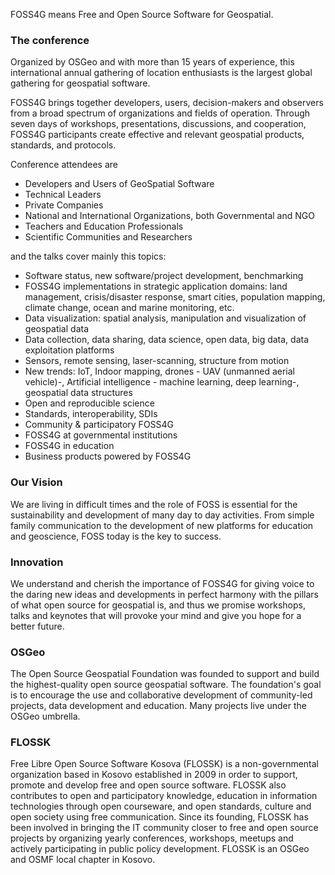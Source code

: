 FOSS4G means Free and Open Source Software for Geospatial.

### The conference

Organized by OSGeo and with more than 15 years of experience, this international annual gathering of location enthusiasts is the largest global gathering for geospatial software.

FOSS4G brings together developers, users, decision-makers and observers from a broad spectrum of organizations and fields of operation. Through seven days of workshops, presentations, discussions, and cooperation, FOSS4G participants create effective and relevant geospatial products, standards, and protocols.

Conference attendees are

- Developers and Users of GeoSpatial Software
- Technical Leaders
- Private Companies
- National and International Organizations, both Governmental and NGO
- Teachers and Education Professionals
- Scientific Communities and Researchers

and the talks cover mainly this topics:

- Software status, new software/project development, benchmarking
- FOSS4G implementations in strategic application domains: land management, crisis/disaster response, smart cities, population mapping, climate change, ocean and marine monitoring, etc.
- Data visualization: spatial analysis, manipulation and visualization of geospatial data
- Data collection, data sharing, data science, open data, big data, data exploitation platforms
- Sensors, remote sensing, laser-scanning, structure from motion
- New trends: IoT, Indoor mapping, drones - UAV (unmanned aerial vehicle)-, Artificial intelligence - machine learning, deep learning-, geospatial data structures
- Open and reproducible science
- Standards, interoperability, SDIs
- Community & participatory FOSS4G
- FOSS4G at governmental institutions
- FOSS4G in education
- Business products powered by FOSS4G

### Our Vision

We are living in difficult times and the role of FOSS is essential for the sustainability and development of many day to day activities. From simple family communication to the development of new platforms for education and geoscience, FOSS today is the key to success.

### Innovation

We understand and cherish the importance of FOSS4G for giving voice to the daring new ideas and developments in perfect harmony with the pillars of what open source for geospatial is, and thus we promise workshops, talks and keynotes that will provoke your mind and give you hope for a better future.

### OSGeo

The Open Source Geospatial Foundation was founded to support and build the highest-quality open source geospatial software. The foundation's goal is to encourage the use and collaborative development of community-led projects, data development and education. Many projects live under the OSGeo umbrella.

### FLOSSK

Free Libre Open Source Software Kosova (FLOSSK) is a non-governmental organization based in Kosovo established in 2009 in order to support, promote and develop free and open source software. FLOSSK also contributes to open and participatory knowledge, education in information technologies through open courseware, and open standards, culture and open society using free communication. Since its founding, FLOSSK has been involved in bringing the IT community closer to free and open source projects by organizing yearly conferences, workshops, meetups and actively participating in public policy development.
FLOSSK is an OSGeo and OSMF local chapter in Kosovo.
